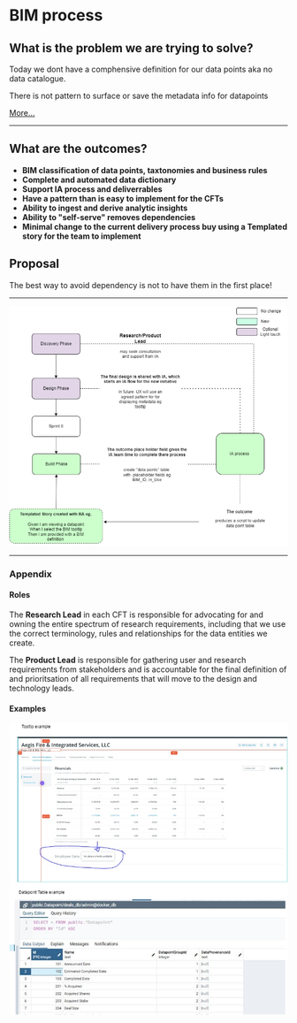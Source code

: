 # BIM process
## What is the problem we are trying to solve?

Today we dont have a comphensive definition for our data points aka no data catalogue.

There is not pattern to surface or save the metadata info for datapoints

[More...](https://preqincom.sharepoint.com/sites/DataGovernanceAuditControls/SitePages/Information-Architecture--What-does-it-mean-for-you-.aspx?OR=Teams-HL&CT=1642586030750&sourceId=&params=%7B%22AppName%22%3A%22Teams-Desktop%22%2C%22AppVersion%22%3A%2227%2F21110108720%22%7D)

----

## What are the outcomes?

- **BIM classification of data points, taxtonomies and business rules**
- **Complete and automated data dictionary**
- **Support IA process and deliverrables**
- **Have a pattern than is easy to implement for the CFTs**
- **Ability to ingest and derive analytic insights**
- **Ability to "self-serve" removes dependencies**
- **Minimal change to the current delivery process buy using a Templated story for the team to implement**

## Proposal

The best way to avoid dependency is not to have them in the first place!

---
![flow](../img/BIM-process-Flow.png)

---
### Appendix

#### Roles

The **Research Lead** in each CFT is responsible for advocating for and owning the entire spectrum of research requirements, including that we use the correct terminology, rules and relationships for the data entities we create.

The **Product Lead** is responsible for gathering user and research requirements from stakeholders and is accountable for the final definition of and prioritsation of all requirements that will move to the design and technology leads.

#### Examples

![appendix](../img/BIM-process-Appendix.jpg)
